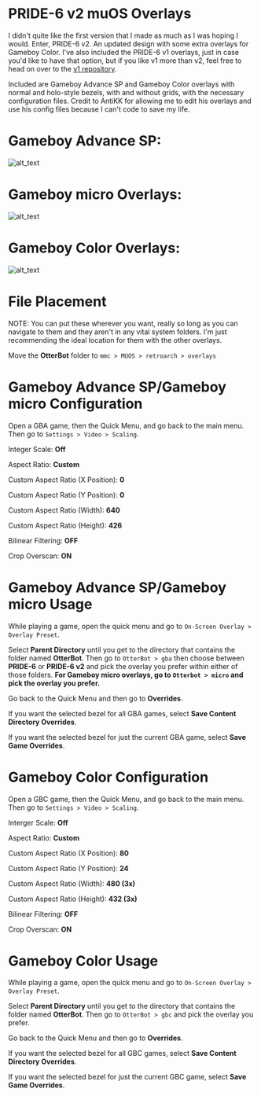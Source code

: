 # PRIDE-6 v2 muOS Overlays
I didn't quite like the first version that I made as much as I was hoping I would. Enter, PRIDE-6 v2. An updated design with some extra overlays for Gameboy Color. I've also included the PRIDE-6 v1 overlays, just in case you'd like to have that option, but if you like v1 more than v2, feel free to head on over to the [v1 repository](https://github.com/otterbot/muOS-Overlays-PRIDE-6/tree/main).

Included are Gameboy Advance SP and Gameboy Color overlays with normal and holo-style bezels, with and without grids, with the necessary configuration files. Credit to AntiKK for allowing me to edit his overlays and use his config files because I can't code to save my life.

# Gameboy Advance SP:
![alt_text](https://github.com/otterbot/muOS-Overlays-PRIDE-6-v2/blob/main/GBA%20Pride-6%20v2.png?raw=true)

# Gameboy micro Overlays:
![alt_text](https://github.com/otterbot/muOS-Overlays-PRIDE-6-v2/blob/main/micro%20Pride-6%20v2.png?raw=true)

# Gameboy Color Overlays:
![alt_text](https://github.com/otterbot/muOS-Overlays-PRIDE-6-v2/blob/main/GBC%20Pride-6%20v2.png?raw=true)

# File Placement
NOTE: You can put these wherever you want, really so long as you can navigate to them and they aren't in any vital system folders. I'm just recommending the ideal location for them with the other overlays.

Move the **OtterBot** folder to `mmc > MUOS > retroarch > overlays`

# Gameboy Advance SP/Gameboy micro Configuration
Open a GBA game, then the Quick Menu, and go back to the main menu. Then go to `Settings > Video > Scaling`.

Integer Scale: **Off**

Aspect Ratio: **Custom**

Custom Aspect Ratio (X Position): **0**

Custom Aspect Ratio (Y Position): **0**

Custom Aspect Ratio (Width): **640**

Custom Aspect Ratio (Height): **426**

Bilinear Filtering: **OFF**

Crop Overscan: **ON**

# Gameboy Advance SP/Gameboy micro Usage
While playing a game, open the quick menu and go to `On-Screen Overlay > Overlay Preset`.

Select **Parent Directory** until you get to the directory that contains the folder named **OtterBot**. Then go to `OtterBot > gba` then choose between **PRIDE-6** or **PRIDE-6 v2** and pick the overlay you prefer within either of those folders. **For Gameboy micro overlays, go to `Otterbot > micro` and pick the overlay you prefer.**

Go back to the Quick Menu and then go to **Overrides**.

If you want the selected bezel for all GBA games, select **Save Content Directory Overrides**.

If you want the selected bezel for just the current GBA game, select **Save Game Overrides**.

# Gameboy Color Configuration
Open a GBC game, then the Quick Menu, and go back to the main menu. Then go to `Settings > Video > Scaling`.

Interger Scale: **Off**

Aspect Ratio: **Custom**

Custom Aspect Ratio (X Position): **80**

Custom Aspect Ratio (Y Position): **24**

Custom Aspect Ratio (Width): **480 (3x)**

Custom Aspect Ratio (Height): **432 (3x)**

Bilinear Filtering: **OFF**

Crop Overscan: **ON**

# Gameboy Color Usage
While playing a game, open the quick menu and go to `On-Screen Overlay > Overlay Preset`.

Select **Parent Directory** until you get to the directory that contains the folder named **OtterBot**. Then go to `OtterBot > gbc` and pick the overlay you prefer.

Go back to the Quick Menu and then go to **Overrides**.

If you want the selected bezel for all GBC games, select **Save Content Directory Overrides**.

If you want the selected bezel for just the current GBC game, select **Save Game Overrides**.
